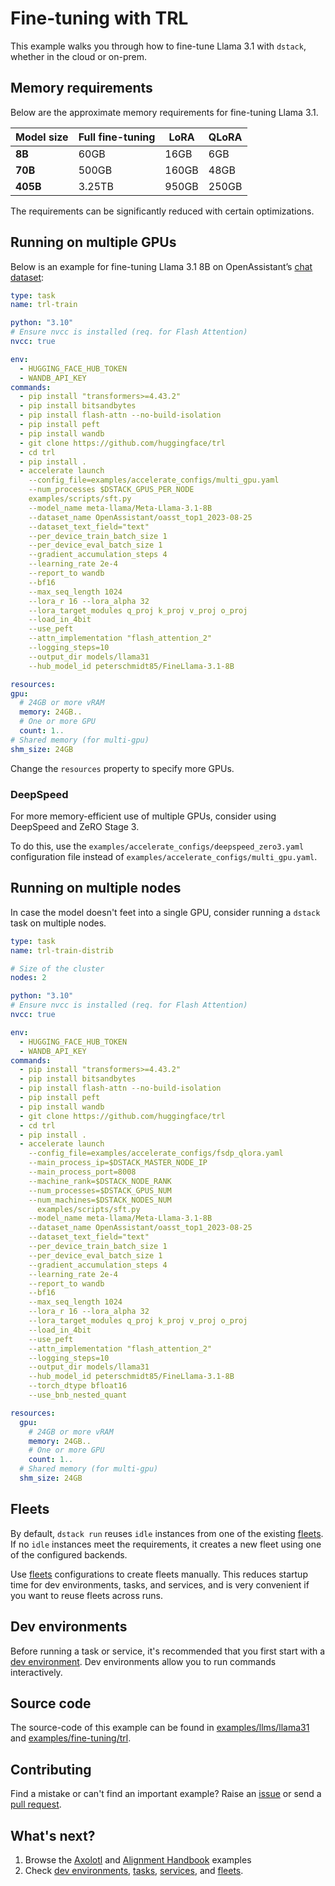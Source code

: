 # Fine-tuning with TRL

This example walks you through how to fine-tune Llama 3.1 with `dstack`, whether in the cloud or
on-prem.

## Memory requirements

Below are the approximate memory requirements for fine-tuning Llama 3.1.

| Model size | Full fine-tuning | LoRA  | QLoRA |
|------------|------------------|-------|-------|
| **8B**     | 60GB             | 16GB  | 6GB   |
| **70B**    | 500GB            | 160GB | 48GB  |
| **405B**   | 3.25TB           | 950GB | 250GB |

The requirements can be significantly reduced with certain optimizations.

## Running on multiple GPUs

Below is an example for fine-tuning Llama 3.1 8B on
OpenAssistant’s [chat dataset](https://huggingface.co/datasets/OpenAssistant/oasst_top1_2023-08-25):

<div editor-title="examples/fine-tuning/trl/train.dstack.yml"> 

```yaml
type: task
name: trl-train

python: "3.10"
# Ensure nvcc is installed (req. for Flash Attention) 
nvcc: true

env:
  - HUGGING_FACE_HUB_TOKEN
  - WANDB_API_KEY
commands:
  - pip install "transformers>=4.43.2"
  - pip install bitsandbytes
  - pip install flash-attn --no-build-isolation
  - pip install peft
  - pip install wandb
  - git clone https://github.com/huggingface/trl
  - cd trl
  - pip install .
  - accelerate launch
    --config_file=examples/accelerate_configs/multi_gpu.yaml
    --num_processes $DSTACK_GPUS_PER_NODE 
    examples/scripts/sft.py
    --model_name meta-llama/Meta-Llama-3.1-8B
    --dataset_name OpenAssistant/oasst_top1_2023-08-25
    --dataset_text_field="text"
    --per_device_train_batch_size 1
    --per_device_eval_batch_size 1
    --gradient_accumulation_steps 4
    --learning_rate 2e-4
    --report_to wandb
    --bf16
    --max_seq_length 1024
    --lora_r 16 --lora_alpha 32
    --lora_target_modules q_proj k_proj v_proj o_proj
    --load_in_4bit
    --use_peft
    --attn_implementation "flash_attention_2"
    --logging_steps=10
    --output_dir models/llama31
    --hub_model_id peterschmidt85/FineLlama-3.1-8B

resources:
gpu:
  # 24GB or more vRAM
  memory: 24GB..
  # One or more GPU
  count: 1..
# Shared memory (for multi-gpu)
shm_size: 24GB
```

</div>

Change the `resources` property to specify more GPUs. 

### DeepSpeed

For more memory-efficient use of multiple GPUs, consider using DeepSpeed and ZeRO Stage 3.

To do this, use the `examples/accelerate_configs/deepspeed_zero3.yaml` configuration file instead of 
`examples/accelerate_configs/multi_gpu.yaml`.

## Running on multiple nodes

In case the model doesn't feet into a single GPU, consider running a `dstack` task on multiple nodes.

<div editor-title="examples/fine-tuning/trl/train.dstack.yml"> 

```yaml
type: task
name: trl-train-distrib

# Size of the cluster
nodes: 2

python: "3.10"
# Ensure nvcc is installed (req. for Flash Attention) 
nvcc: true

env:
  - HUGGING_FACE_HUB_TOKEN
  - WANDB_API_KEY
commands:
  - pip install "transformers>=4.43.2"
  - pip install bitsandbytes
  - pip install flash-attn --no-build-isolation
  - pip install peft
  - pip install wandb
  - git clone https://github.com/huggingface/trl
  - cd trl
  - pip install .
  - accelerate launch
    --config_file=examples/accelerate_configs/fsdp_qlora.yaml 
    --main_process_ip=$DSTACK_MASTER_NODE_IP
    --main_process_port=8008
    --machine_rank=$DSTACK_NODE_RANK
    --num_processes=$DSTACK_GPUS_NUM
    --num_machines=$DSTACK_NODES_NUM
      examples/scripts/sft.py
    --model_name meta-llama/Meta-Llama-3.1-8B
    --dataset_name OpenAssistant/oasst_top1_2023-08-25
    --dataset_text_field="text"
    --per_device_train_batch_size 1
    --per_device_eval_batch_size 1
    --gradient_accumulation_steps 4
    --learning_rate 2e-4
    --report_to wandb
    --bf16
    --max_seq_length 1024
    --lora_r 16 --lora_alpha 32
    --lora_target_modules q_proj k_proj v_proj o_proj
    --load_in_4bit
    --use_peft
    --attn_implementation "flash_attention_2"
    --logging_steps=10
    --output_dir models/llama31
    --hub_model_id peterschmidt85/FineLlama-3.1-8B
    --torch_dtype bfloat16
    --use_bnb_nested_quant

resources:
  gpu:
    # 24GB or more vRAM
    memory: 24GB..
    # One or more GPU
    count: 1..
  # Shared memory (for multi-gpu)
  shm_size: 24GB
```

</div>

[//]: # (TODO: Find a better example for a multi-node training)

## Fleets

By default, `dstack run` reuses `idle` instances from one of the existing [fleets](https://dstack.ai/docs/fleets).
If no `idle` instances meet the requirements, it creates a new fleet using one of the configured backends.

Use [fleets](https://dstack.ai/docs/fleets.md) configurations to create fleets manually. This reduces startup time for dev environments,
tasks, and services, and is very convenient if you want to reuse fleets across runs.

## Dev environments

Before running a task or service, it's recommended that you first start with
a [dev environment](https://dstack.ai/docs/dev-environments). Dev environments
allow you to run commands interactively.

## Source code

The source-code of this example can be found in 
[examples/llms/llama31](https://github.com/dstackai/dstack/blob/master/examples/llms/llama31)
and [examples/fine-tuning/trl](https://github.com/dstackai/dstack/blob/master/examples/fine-tuning/trl).

## Contributing

Find a mistake or can't find an important example? 
Raise an [issue](https://github.com/dstackai/dstack/issues) or send a [pull request](https://github.com/dstackai/dstack/tree/master/examples).

## What's next?

1. Browse the [Axolotl](https://dstack.ai/docs/examples/fine-tuning/axolotl) 
   and [Alignment Handbook](https://dstack.ai/docs/examples/fine-tuning/alignment-handbook) examples
2. Check [dev environments](https://dstack.ai/docs/dev-environments), [tasks](https://dstack.ai/docs/tasks), 
   [services](https://dstack.ai/docs/services), and [fleets](https://dstack.ai/docs/fleets).